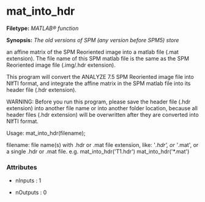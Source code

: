 # mat_into_hdr

**Filetype:** _MATLAB&reg; function_

**Synopsis:** _The old versions of SPM (any version before SPM5) store_

an affine matrix of the SPM Reoriented image into a matlab file
(.mat extension). The file name of this SPM matlab file is the
same as the SPM Reoriented image file (.img/.hdr extension).

This program will convert the ANALYZE 7.5 SPM Reoriented image
file into NIfTI format, and integrate the affine matrix in the
SPM matlab file into its header file (.hdr extension).

WARNING: Before you run this program, please save the header
file (.hdr extension) into another file name or into another
folder location, because all header files (.hdr extension)
will be overwritten after they are converted into NIfTI
format.

Usage: mat_into_hdr(filename);

filename:	file name(s) with .hdr or .mat file extension, like:
'*.hdr', or '*.mat', or a single .hdr or .mat file.
e.g.	mat_into_hdr('T1.hdr')
mat_into_hdr('*.mat')


### Attributes


- nInputs : 1

- nOutputs : 0
